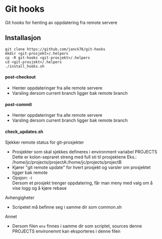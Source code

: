 # Git hooks
Git hooks for henting av oppdatering fra remote servere 


## Installasjon
```
git clone https://github.com/janck76/git-hooks
mkdir <git-prosjekt>/.helpers
cp -R git-hooks <git-prosjekt>/.helpers
cd <git-prosjekt>/.helpers
./install_hooks.sh
``` 

#### post-checkout
* Henter oppdateringer fra alle remote servere 
* Varsling dersom current branch ligger bak remote branch

#### post-commit
* Henter oppdateringer fra alle remote servere
* Varsling dersom current branch ligger bak remote branch

#### check_updates.sh
Sjekker remote status for git-prosjekter
* Prosjekter som skal sjekkes defineres i environment variabel PROJECTS
  Dette er kolon-sepraret streng med full sti til prosjektene
  Eks.: /home/jc/projects/projectA:/home/jc/projects/projectB
* Kjører "git remote update" for hvert prosjekt og varsler om
  prosjektet ligger bak remote
* Opsjon: -i<br>
  Dersom et prosjekt trenger oppdatering, får man meny med valg om
  å vise logg og å kjøre rebase

Avhengigheter
* Scripetet må befinne seg i samme dir som common.sh

Annet
* Dersom filen `env` finnes i samme dir som scriptet, sources denne
  PROJECTS environemnt kan eksporteres i denne filen


